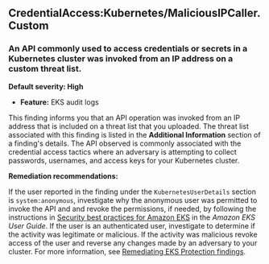 

CredentialAccess:Kubernetes/MaliciousIPCaller.Custom
----------------------------------------------------

### An API commonly used to access credentials or secrets in a Kubernetes cluster was invoked from an IP address on a custom threat list.

**Default severity: High**

* **Feature:** EKS audit logs

This finding informs you that an API operation was invoked from an IP address that is included on a threat list that you uploaded. The threat list associated with this finding is listed in the **Additional Information** section of a finding's details. The API observed is commonly associated with the credential access tactics where an adversary is attempting to collect passwords, usernames, and access keys for your Kubernetes cluster.

**Remediation recommendations:**

If the user reported in the finding under the `KubernetesUserDetails` section is `system:anonymous`, investigate why the anonymous user was permitted to invoke the API and and revoke the permissions, if needed, by following the instructions in [Security best practices for Amazon EKS](https://docs.aws.amazon.com/eks/latest/userguide/security-best-practices.html) in the *Amazon EKS User Guide*. If the user is an authenticated user, investigate to determine if the activity was legitimate or malicious. If the activity was malicious revoke access of the user and reverse any changes made by an adversary to your cluster. For more information, see [Remediating EKS Protection findings](./guardduty-remediate-kubernetes.html).

